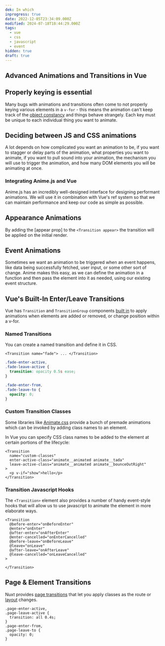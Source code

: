 ```yaml
---
dek: In which
inprogress: true
date: 2022-12-05T23:34:09.000Z
modified: 2024-07-18T18:44:29.000Z
tags:
  - vue
  - css
  - javascript
  - event
hidden: true
draft: true
---
```

## Advanced Animations and Transitions in Vue

## Properly keying is essential

Many bugs with animations and transitions often come to not properly keying various elements in a `v-for` - this means the animation can't keep track of the [object constancy](https://bost.ocks.org/mike/constancy/) and things behave strangely. Each key must be unique to each individual thing you want to animate.

## Deciding between JS and CSS animations

A lot depends on how complicated you want an animation to be, if you want to stagger or delay parts of the animation, what properties you want to animate, if you want to pull sound into your animation, the mechanism you will use to trigger the animation, and how many DOM elements you will be animating at once.

### Integrating Anime.js and Vue

Anime.js has an incredibly well-designed interface for designing performant animations. We will use it in combination with Vue's ref system so that we can maintain performance and keep our code as simple as possible.

## Appearance Animations

By adding the [appear prop] to the `<Transition appear>` the transition will be applied on the initial render.

## Event Animations

Sometimes we want an animation to be triggered when an event happens, like data being successfully fetched, user input, or some other sort of change. Anime makes this easy, as we can define the animation in a function and then pass the element into it as needed, using our existing event structure.

## Vue's Built-In Enter/Leave Transitions

Vue has `Transition` and `TransitionGroup` components [built in](https://vuejs.org/guide/built-ins/transition) to apply animations when elements are added or removed, or change position within a v-for.

### Named Transitions

You can create a named transition and define it in CSS.

```vue
<Transition name="fade"> ... </Transition>
```

```css
.fade-enter-active,
.fade-leave-active {
  transition: opacity 0.5s ease;
}

.fade-enter-from,
.fade-leave-to {
  opacity: 0;
}
```

### Custom Transition Classes

Some libraries like [Animate.css](https://daneden.github.io/animate.css/) provide a bunch of premade animations which can be invoked by adding class names to an element.

In Vue you can specify CSS class names to be added to the element at certain portions of the lifecycle:

```vue
<Transition
  name="custom-classes"
  enter-active-class="animate__animated animate__tada"
  leave-active-class="animate__animated animate__bounceOutRight"
>
  <p v-if="show">hello</p>
</Transition>
```

### Transition Javascript Hooks

The `<Transition>` element also provides a number of handy event-style hooks that will allow us to use javascript to animate the element in more elaborate ways.

```vue
<Transition
  @before-enter="onBeforeEnter"
  @enter="onEnter"
  @after-enter="onAfterEnter"
  @enter-cancelled="onEnterCancelled"
  @before-leave="onBeforeLeave"
  @leave="onLeave"
  @after-leave="onAfterLeave"
  @leave-cancelled="onLeaveCancelled"
>

</Transition>
```

## Page & Element Transitions

Nuxt provides [page transitions](https://nuxt.com/docs/getting-started/transitions#page-transitions) that let you apply classes as the route or [layout](https://nuxt.com/docs/getting-started/transitions#layout-transitions) changes.

```
.page-enter-active,
.page-leave-active {
  transition: all 0.4s;
}
.page-enter-from,
.page-leave-to {
  opacity: 0;
}
```
